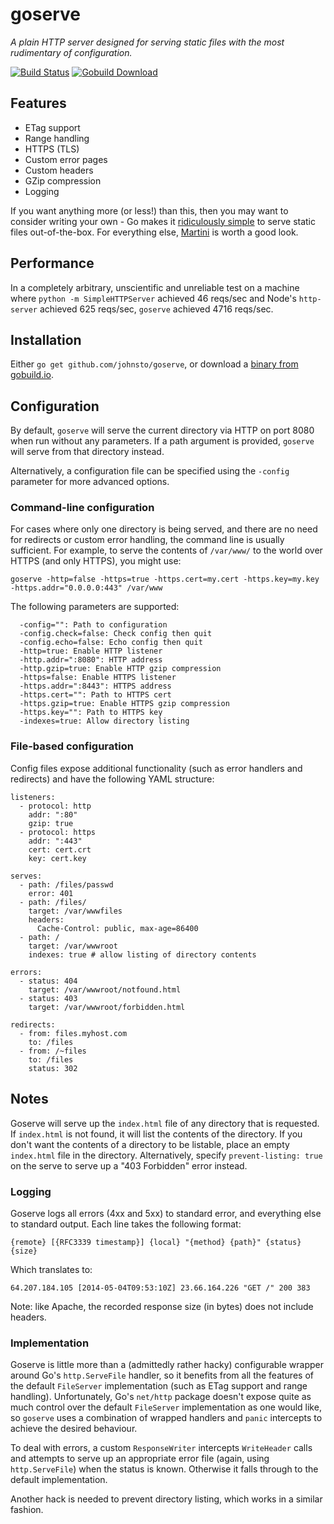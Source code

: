 # goserve

*A plain HTTP server designed for serving static files with the most rudimentary of configuration.*

[![Build Status](https://drone.io/github.com/johnsto/goserve/status.png)](https://drone.io/github.com/johnsto/goserve/latest) [![Gobuild Download](http://gobuild.io/badge/github.com/johnsto/goserve/download.png)](http://gobuild.io/github.com/johnsto/goserve)

## Features

* ETag support
* Range handling
* HTTPS (TLS)
* Custom error pages
* Custom headers
* GZip compression
* Logging

If you want anything more (or less!) than this, then you may want to consider writing your own - Go makes it [ridiculously simple](https://code.google.com/p/go-wiki/wiki/HttpStaticFiles) to serve static files out-of-the-box. For everything else, [Martini](http://martini.codegangsta.io) is worth a good look.

## Performance

In a completely arbitrary, unscientific and unreliable test on a machine where `python -m SimpleHTTPServer` achieved 46 reqs/sec and Node's `http-server` achieved 625 reqs/sec, `goserve` achieved 4716 reqs/sec.

## Installation

Either `go get github.com/johnsto/goserve`, or download a [binary from gobuild.io](http://gobuild.io/github.com/johnsto/goserve).

## Configuration

By default, `goserve` will serve the current directory via HTTP on port 8080 when run without any parameters. If a path argument is provided, `goserve` will serve from that directory instead.

Alternatively, a configuration file can be specified using the `-config` parameter for more advanced options.

### Command-line configuration

For cases where only one directory is being served, and there are no need for redirects or custom error handling, the command line is usually sufficient. For example, to serve the contents of `/var/www/` to the world over HTTPS (and only HTTPS), you might use:

```
goserve -http=false -https=true -https.cert=my.cert -https.key=my.key -https.addr="0.0.0.0:443" /var/www
```

The following parameters are supported:

```
  -config="": Path to configuration
  -config.check=false: Check config then quit
  -config.echo=false: Echo config then quit
  -http=true: Enable HTTP listener
  -http.addr=":8080": HTTP address
  -http.gzip=true: Enable HTTP gzip compression
  -https=false: Enable HTTPS listener
  -https.addr=":8443": HTTPS address
  -https.cert="": Path to HTTPS cert
  -https.gzip=true: Enable HTTPS gzip compression
  -https.key="": Path to HTTPS key
  -indexes=true: Allow directory listing
```

### File-based configuration

Config files expose additional functionality (such as error handlers and redirects) and have the following YAML structure:

```
listeners:
  - protocol: http
    addr: ":80"
    gzip: true
  - protocol: https
    addr: ":443"
    cert: cert.crt
    key: cert.key

serves:
  - path: /files/passwd
    error: 401
  - path: /files/
    target: /var/wwwfiles
    headers:
      Cache-Control: public, max-age=86400
  - path: /
    target: /var/wwwroot
    indexes: true # allow listing of directory contents

errors:
  - status: 404
    target: /var/wwwroot/notfound.html
  - status: 403
    target: /var/wwwroot/forbidden.html

redirects:
  - from: files.myhost.com
    to: /files
  - from: /~files
    to: /files
    status: 302
```

## Notes

Goserve will serve up the `index.html` file of any directory that is requested. If `index.html` is not found, it will list the contents of the directory. If you don't want the contents of a directory to be listable, place an empty `index.html` file in the directory. Alternatively, specify `prevent-listing: true` on the serve to serve up a "403 Forbidden" error instead.

### Logging

Goserve logs all errors (4xx and 5xx) to standard error, and everything else to standard output. Each line takes the following format:

`{remote} [{RFC3339 timestamp}] {local} "{method} {path}" {status} {size}`

Which translates to:

`64.207.184.105 [2014-05-04T09:53:10Z] 23.66.164.226 "GET /" 200 383`

Note: like Apache, the recorded response size (in bytes) does not include headers.

### Implementation

Goserve is little more than a (admittedly rather hacky) configurable wrapper around Go's `http.ServeFile` handler, so it benefits from all the features of the default `FileServer` implementation (such as ETag support and range handling). Unfortunately, Go's `net/http` package doesn't expose quite as much control over the default `FileServer` implementation as one would like, so `goserve` uses a combination of wrapped handlers and `panic` intercepts to achieve the desired behaviour.

To deal with errors, a custom `ResponseWriter` intercepts `WriteHeader` calls and attempts to serve up an appropriate error file (again, using `http.ServeFile`) when the status is known. Otherwise it falls through to the default implementation.

Another hack is needed to prevent directory listing, which works in a similar fashion.
